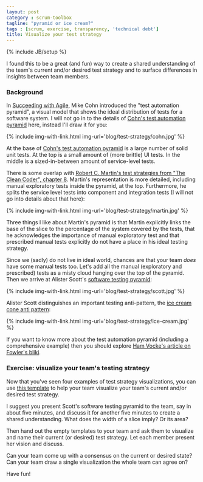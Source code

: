 ```yaml
---
layout: post
category : scrum-toolbox
tagline: "pyramid or ice cream?"
tags : [scrum, exercise, transparency, 'technical debt']
title: Visualize your test strategy
---
```


{% include JB/setup %}

I found this to be a great (and fun) way to create a shared understanding 
of the team's current and/or desired test strategy
and to surface differences in insights between team members.

### Background

In [Succeeding with Agile], Mike Cohn introduced the "test automation pyramid",
a visual model that shows the ideal distribution of tests for a software system.
I will not go in to the details of [Cohn's test automation pyramid] here,
instead I'll draw it for you:

{% include img-with-link.html img-url='blog/test-strategy/cohn.jpg' %}

At the base of [Cohn's test automation pyramid] is a large number of solid unit tests.
At the top is a small amount of (more brittle) UI tests.
In the middle is a sized-in-between amount of service-level tests.

There is some overlap with 
[Robert C. Martin's test strategies from "The Clean Coder", chapter 8].
Martin's representation is  more detailed, 
including manual exploratory tests inside the pyramid, at the top.
Furthermore, he splits the service level tests into component and integration tests 
(I will not go into details about that here):

{% include img-with-link.html img-url='blog/test-strategy/martin.jpg' %}

Three things I like about Martin's pyramid is that Martin explicitly links the 
base of the slice to the percentage of the system covered by the tests,
that he acknowledges the importance of manual exploratory test and 
that prescribed manual tests explicitly do not have a place in his ideal testing strategy.

Since we (sadly) do not live in ideal world, 
chances are that your team *does* have some manual tests too.
Let's add all the manual (exploratory and prescribed) tests 
as a misty cloud hanging over the top of the pyramid.
Then we arrive at Alister Scott's [software testing pyramid]:

{% include img-with-link.html img-url='blog/test-strategy/scott.jpg' %}

Alister Scott distinguishes an important testing anti-pattern,
the [ice cream cone anti pattern]:

{% include img-with-link.html img-url='blog/test-strategy/ice-cream.jpg' %}

If you want to know more about the test automation pyramid
(including a comprehensive example)
then you should explore [Ham Vocke's article on Fowler's bliki][Ham Vocke].

### Exercise: visualize your team's testing strategy

Now that you've seen four examples of test strategy visualizations,
you can use [this template] to help your team 
visualize your team's current and/or desired test strategy.

I suggest you present Scott's software testing pyramid to the team, 
say in about five minutes, and
discuss it for another five minutes 
to create a shared understanding.
What does the width of a slice imply? Or its area?

Then hand out the empty templates to your team and ask them to
visualize and name their current (or desired) test strategy.
Let each member present her vision and discuss.

Can your team come up with a consensus on the current or desired state?
Can your team draw a single visualization the whole team can agree on?

Have fun!


 [Cohn's test automation pyramid]: https://www.mountaingoatsoftware.com/blog/the-forgotten-layer-of-the-test-automation-pyramid
 [Succeeding with Agile]: http://my.safaribooksonline.com/book/software-engineering-and-development/agile-development/9780321660534/chapter-16dot-quality/ch16lev1sec2?bookview=search&query=test+automation#X2ludGVybmFsX0h0bWxWaWV3P3htbGlkPTk3ODAzMjE2NjA1MzQlMkZjaDE2bGV2MXNlYzImcXVlcnk9dGVzdCUyMGF1dG9tYXRpb24=
 [Robert C. Martin's test strategies from "The Clean Coder", chapter 8]: http://my.safaribooksonline.com/book/programming/9780132542913/8dot-testing-strategies/ch08
 [ice cream cone anti pattern]: http://watirmelon.com/2012/01/31/introducing-the-software-testing-ice-cream-cone/
 [yet another software testing pyramid]: http://watirmelon.com/2011/06/10/yet-another-software-testing-pyramid/
 [software testing pyramid]: http://watirmelon.com/tag/software-testing-pyramid/
 [bliki article on the Test Pyramid]: http://martinfowler.com/bliki/TestPyramid.html
 [this template]: /assets/img/blog/test-strategy/template.jpg
 [Ham Vocke]: https://martinfowler.com/articles/practical-test-pyramid.html#acceptance

